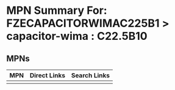 



# MPN Summary For: FZECAPACITORWIMAC225B1 > capacitor-wima : C22.5B10

## MPNs
  

|MPN|Direct Links|Search Links|
| :--- | :--- | :--- |
||||
